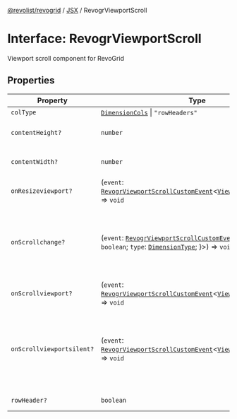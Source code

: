 [@revolist/revogrid](README.md) / [JSX](Namespace.JSX.md) / RevogrViewportScroll

# Interface: RevogrViewportScroll

Viewport scroll component for RevoGrid

## Properties

| Property | Type | Description | Defined in |
| ------ | ------ | ------ | ------ |
| `colType` | [`DimensionCols`](TypeAlias.DimensionCols.md) \| `"rowHeaders"` | - | [src/components.d.ts:2255](https://github.com/revolist/revogrid/blob/93978cbf92b3c4002586c5528517b1ce86d856d9/src/components.d.ts#L2255) |
| `contentHeight?` | `number` | Height of inner content | [src/components.d.ts:2259](https://github.com/revolist/revogrid/blob/93978cbf92b3c4002586c5528517b1ce86d856d9/src/components.d.ts#L2259) |
| `contentWidth?` | `number` | Width of inner content | [src/components.d.ts:2263](https://github.com/revolist/revogrid/blob/93978cbf92b3c4002586c5528517b1ce86d856d9/src/components.d.ts#L2263) |
| `onResizeviewport?` | (`event`: [`RevogrViewportScrollCustomEvent`](Interface.RevogrViewportScrollCustomEvent.md)\<[`ViewPortResizeEvent`](TypeAlias.ViewPortResizeEvent.md)\>) => `void` | Viewport resize | [src/components.d.ts:2267](https://github.com/revolist/revogrid/blob/93978cbf92b3c4002586c5528517b1ce86d856d9/src/components.d.ts#L2267) |
| `onScrollchange?` | (`event`: [`RevogrViewportScrollCustomEvent`](Interface.RevogrViewportScrollCustomEvent.md)\<\{ `hasScroll`: `boolean`; `type`: [`DimensionType`](TypeAlias.DimensionType.md); \}\>) => `void` | Triggered on scroll change, can be used to get information about scroll visibility | [src/components.d.ts:2271](https://github.com/revolist/revogrid/blob/93978cbf92b3c4002586c5528517b1ce86d856d9/src/components.d.ts#L2271) |
| `onScrollviewport?` | (`event`: [`RevogrViewportScrollCustomEvent`](Interface.RevogrViewportScrollCustomEvent.md)\<[`ViewPortScrollEvent`](TypeAlias.ViewPortScrollEvent.md)\>) => `void` | Before scroll event | [src/components.d.ts:2278](https://github.com/revolist/revogrid/blob/93978cbf92b3c4002586c5528517b1ce86d856d9/src/components.d.ts#L2278) |
| `onScrollviewportsilent?` | (`event`: [`RevogrViewportScrollCustomEvent`](Interface.RevogrViewportScrollCustomEvent.md)\<[`ViewPortScrollEvent`](TypeAlias.ViewPortScrollEvent.md)\>) => `void` | Silently scroll to coordinate Made to align negative coordinates for mobile devices | [src/components.d.ts:2282](https://github.com/revolist/revogrid/blob/93978cbf92b3c4002586c5528517b1ce86d856d9/src/components.d.ts#L2282) |
| `rowHeader?` | `boolean` | Enable row header | [src/components.d.ts:2286](https://github.com/revolist/revogrid/blob/93978cbf92b3c4002586c5528517b1ce86d856d9/src/components.d.ts#L2286) |
